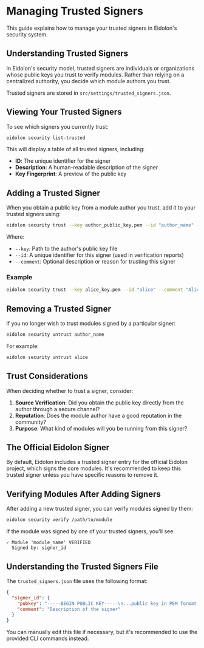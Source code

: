 # Managing Trusted Signers

This guide explains how to manage your trusted signers in Eidolon's security system.

## Understanding Trusted Signers

In Eidolon's security model, trusted signers are individuals or organizations whose public keys you trust to verify modules. Rather than relying on a centralized authority, you decide which module authors you trust.

Trusted signers are stored in `src/settings/trusted_signers.json`.

## Viewing Your Trusted Signers

To see which signers you currently trust:

```bash
eidolon security list-trusted
```

This will display a table of all trusted signers, including:
- **ID**: The unique identifier for the signer
- **Description**: A human-readable description of the signer
- **Key Fingerprint**: A preview of the public key

## Adding a Trusted Signer

When you obtain a public key from a module author you trust, add it to your trusted signers using:

```bash
eidolon security trust --key author_public_key.pem --id "author_name" --comment "Trusted module author"
```

Where:
- `--key`: Path to the author's public key file
- `--id`: A unique identifier for this signer (used in verification reports)
- `--comment`: Optional description or reason for trusting this signer

### Example

```bash
eidolon security trust --key alice_key.pem --id "alice" --comment "Alice from Cybersecurity Inc."
```

## Removing a Trusted Signer

If you no longer wish to trust modules signed by a particular signer:

```bash
eidolon security untrust author_name
```

For example:
```bash
eidolon security untrust alice
```

## Trust Considerations

When deciding whether to trust a signer, consider:

1. **Source Verification**: Did you obtain the public key directly from the author through a secure channel?
2. **Reputation**: Does the module author have a good reputation in the community?
3. **Purpose**: What kind of modules will you be running from this signer?

## The Official Eidolon Signer

By default, Eidolon includes a trusted signer entry for the official Eidolon project, which signs the core modules. It's recommended to keep this trusted signer unless you have specific reasons to remove it.

## Verifying Modules After Adding Signers

After adding a new trusted signer, you can verify modules signed by them:

```bash
eidolon security verify /path/to/module
```

If the module was signed by one of your trusted signers, you'll see:
```
✓ Module 'module_name' VERIFIED
  Signed by: signer_id
```

## Understanding the Trusted Signers File

The `trusted_signers.json` file uses the following format:

```json
{
  "signer_id": {
    "pubkey": "-----BEGIN PUBLIC KEY-----\n...public key in PEM format...\n-----END PUBLIC KEY-----",
    "comment": "Description of the signer"
  }
}
```

You can manually edit this file if necessary, but it's recommended to use the provided CLI commands instead.